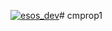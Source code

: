 [![esos_dev](https://img.shields.io/badge/Enterprise%20Support%20Available-%2410-green.svg)](http://localhost:3000/subscribe/shaharsol/cmprop1)# cmprop1
